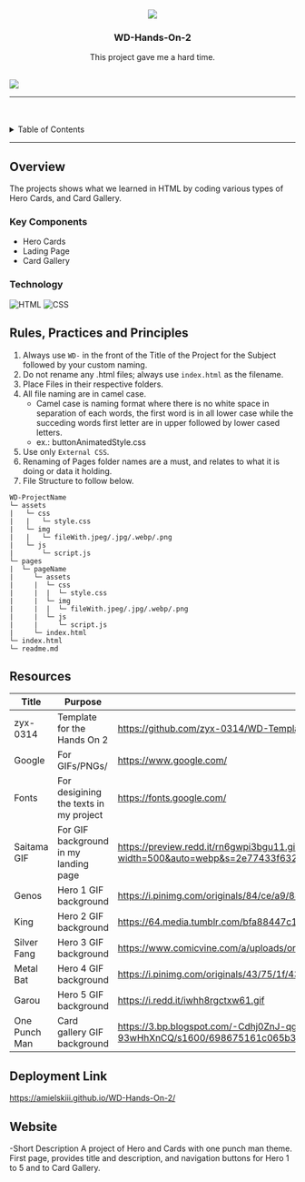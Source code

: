 <a name="readme-top">

<br/>

<br />
<div align="center">
  <a href="https://github.com/Amielskiii/">
  <!-- TODO: If you want to add logo or banner you can add it here -->
    <img src="../WD-Hands-On-2/Hero Gallery/Hero 5/assets/image/Garou 2.png">
  </a>
<!-- TODO: Change Title to the name of the title of your Project -->
  <h3 align="center">WD-Hands-On-2</h3>
</div>
<!-- TODO: Make a short description -->
<div align="center">
  This project gave me a hard time.
</div>

<br />

<!-- TODO: Change the zyx-0314 into your github username  -->
<!-- TODO: Change the WD-Template-Project into the same name of your folder -->
![](https://visit-counter.vercel.app/counter.png?page=Amielskiii/WD-Hands-On-2)

---

<br />
<br />

<!-- TODO: If you want to add more layers for your readme -->
<details>
  <summary>Table of Contents</summary>
  <ol>
    <li>
      <a href="#overview">Overview</a>
      <ol>
        <li>
          <a href="#key-components">Key Components</a>
        </li>
        <li>
          <a href="#technology">Technology</a>
        </li>
      </ol>
    </li>
    <li>
      <a href="#rule,-practices-and-principles">Rules, Practices and Principles</a>
    </li>
    <li>
      <a href="#resources">Resources</a>
    </li>
  </ol>
</details>

---

## Overview

<!-- TODO: To be changed -->
<!-- The following are just sample -->
The projects shows what we learned in HTML by coding various types of Hero Cards, and Card Gallery.


### Key Components
<!-- TODO: List of Key Components -->
<!-- The following are just sample -->
- Hero Cards
- Lading Page
- Card Gallery

### Technology
<!-- TODO: List of Technology Used -->
![HTML](https://img.shields.io/badge/HTML-E34F26?style=for-the-badge&logo=html5&logoColor=white)
![CSS](https://img.shields.io/badge/CSS-1572B6?style=for-the-badge&logo=css3&logoColor=white)

## Rules, Practices and Principles
1. Always use `WD-` in the front of the Title of the Project for the Subject followed by your custom naming.
2. Do not rename any .html files; always use `index.html` as the filename.
3. Place Files in their respective folders.
4. All file naming are in camel case.
   - Camel case is naming format where there is no white space in separation of each words, the first word is in all lower case while the succeding words first letter are in upper followed by lower cased letters.
   - ex.: buttonAnimatedStyle.css
5. Use only `External CSS`.
6. Renaming of Pages folder names are a must, and relates to what it is doing or data it holding.
7. File Structure to follow below.

```
WD-ProjectName
└─ assets
|   └─ css
|   |   └─ style.css
|   └─ img
|   |   └─ fileWith.jpeg/.jpg/.webp/.png
|   └─ js
|       └─ script.js
└─ pages
|  └─ pageName
|     └─ assets
|     |  └─ css
|     |  |  └─ style.css
|     |  └─ img
|     |  |  └─ fileWith.jpeg/.jpg/.webp/.png
|     |  └─ js
|     |     └─ script.js
|     └─ index.html
└─ index.html
└─ readme.md
```

## Resources

<!-- TODO: Add References -->
| Title | Purpose | Link |
|-|-|-|
| zyx-0314 | Template for the Hands On 2 | https://github.com/zyx-0314/WD-Template-Project |
| Google | For GIFs/PNGs/ |https://www.google.com/ |
| Fonts | For desigining the texts in my project |https://fonts.google.com/|
| Saitama GIF | For GIF background in my landing page | https://preview.redd.it/rn6gwpi3bgu11.gif?width=500&auto=webp&s=2e77433f6328f692616f4f7952667d30d83602a7
| Genos | Hero 1 GIF background | https://i.pinimg.com/originals/84/ce/a9/84cea9870b1acb5f7ba43ffff5e5448e.gifgif
| King | Hero 2 GIF background | https://64.media.tumblr.com/bfa88447c156e886f4499efd2e85a436/tumblr_o7une2LCul1t11lc1o3_r2_500.gif
| Silver Fang | Hero 3 GIF background | https://www.comicvine.com/a/uploads/original/11131/111312465/7543232-giphy-1.gif
| Metal Bat | Hero 4 GIF background | https://i.pinimg.com/originals/43/75/1f/43751f6d377c8cceb61b6ee7e3e1b07b.gif
| Garou | Hero 5 GIF background | https://i.redd.it/iwhh8rgctxw61.gif
| One Punch Man | Card gallery GIF background | https://3.bp.blogspot.com/-Cdhj0ZnJ-qg/Vmq8l_uoPGI/AAAAAAAAFGQ/y-93wHhXnCQ/s1600/698675161c065b3d319942b30a109ebcf2abc991_hq.gif

## Deployment Link
https://amielskiii.github.io/WD-Hands-On-2/

## Website

-Short Description
A project of Hero and Cards with one punch man theme. First page, provides title and description, and navigation buttons for Hero 1 to 5 and to Card Gallery. 


